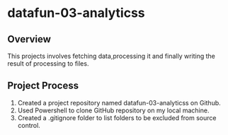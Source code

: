 # datafun-03-analyticss

## Overview
This projects involves fetching data,processing it and finally writing the result of processing to files.

## Project Process
1. Created a project repository named datafun-03-analyticss on Github.
2. Used Powershell to clone GitHub repository on my local machine.
3. Created a .gitignore folder to list folders to be excluded from source control. 